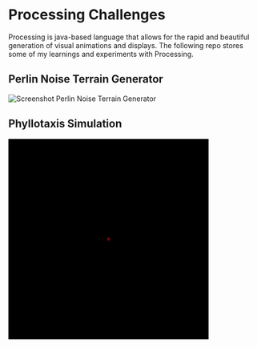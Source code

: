 # Processing Challenges
Processing is java-based language that allows for the rapid and beautiful generation of visual animations and displays.
The following repo stores some of my learnings and experiments with Processing.  

## Perlin Noise Terrain Generator
![Screenshot Perlin Noise Terrain Generator](https://github.com/krismajean/processing_challenges/blob/master/perlinnoiseterrain.gif)

## Phyllotaxis Simulation
![Screenshot Phyllotaxis](https://github.com/krismajean/processing_challenges/blob/master/phyllotaxis.gif)
